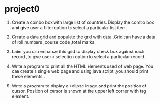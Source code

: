 # project0
1. Create a combo box with large list of countries. Display the combo box and give user a filter option to select a particular list item.

2. Create a data grid and populate the grid with data .Grid can have a data of roll numbers ,course code ,total marks.

3. Later you can enhance this grid to display check box against each record ,to give user a selection option to select a particular record.

4. Write a program to print all the HTML elements used of web page. You can create a single web page and using java script ,you should print these elements .

5. Write a program to display a eclipse image and print the position of cursor. Position of cursor is shown at the upper left corner with tag element.


